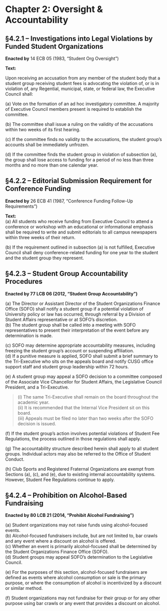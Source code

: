# Chapter 2: Oversight & Accountability

## §4.2.1 – Investigations into Legal Violations by Funded Student Organizations

**Enacted by** 14 ECB 05 (1983, “Student Org Oversight”)

**Text:**

Upon receiving an accusation from any member of the student body that a student group receiving student fees is advocating the violation of, or is in violation of, any Regential, municipal, state, or federal law, the Executive Council shall:

(a) Vote on the formation of an ad hoc investigatory committee. A majority of Executive Council members present is required to establish the committee.

(b) The committee shall issue a ruling on the validity of the accusations within two weeks of its first hearing.

(c) If the committee finds no validity to the accusations, the student group’s accounts shall be immediately unfrozen.

(d) If the committee finds the student group in violation of subsection (a), the group shall lose access to funding for a period of no less than three months and no more than one calendar year.

## §4.2.2 – Editorial Submission Requirement for Conference Funding

**Enacted by** 26 ECB 41 (1987, “Conference Funding Follow-Up Requirements”)

**Text:**  
(a) All students who receive funding from Executive Council to attend a conference or workshop with an educational or informational emphasis shall be required to write and submit editorials to all campus newspapers within three weeks of their return.

(b) If the requirement outlined in subsection (a) is not fulfilled, Executive Council shall deny conference-related funding for one year to the student and the student group they represent.


## §4.2.3 – Student Group Accountability Procedures  
**Enacted by 77 LCB 06 (2012, “Student Group Accountability”)**

(a) The Director or Assistant Director of the Student Organizations Finance Office (SOFO) shall notify a student group if a potential violation of University policy or law has occurred, through referral by a Division of Student Affairs representative or at SOFO’s discretion.  
(b) The student group shall be called into a meeting with SOFO representatives to present their interpretation of the event before any determination is made.

(c) SOFO may determine appropriate accountability measures, including freezing the student group’s account or suspending affiliation.  
(d) If a punitive measure is applied, SOFO shall submit a brief summary to the Tri-Executive who sits on the appeals board and notify CUSG office support staff and student group leadership within 72 hours.

(e) A student group may appeal a SOFO decision to a committee composed of the Associate Vice Chancellor for Student Affairs, the Legislative Council President, and a Tri-Executive.  
> (i) The same Tri-Executive shall remain on the board throughout the academic year.  
> (ii) It is recommended that the Internal Vice President sit on this board.  
> (iii) Appeals must be filed no later than two weeks after the SOFO decision is issued.

(f) If the student group’s action involves potential violations of Student Fee Regulations, the process outlined in those regulations shall apply.

(g) The accountability structure described herein shall apply to all student groups. Individual actors may also be referred to the Office of Student Conduct.

(h) Club Sports and Registered Fraternal Organizations are exempt from Sections (a), (c), and (e), due to existing internal accountability systems. However, Student Fee Regulations continue to apply.


## §4.2.4 – Prohibition on Alcohol-Based Fundraising  
**Enacted by 80 LCB 21 (2014, “Prohibit Alcohol Fundraising”)**

(a) Student organizations may not raise funds using alcohol-focused events.  
(b) Alcohol-focused fundraisers include, but are not limited to, bar crawls and any event where a discount on alcohol is offered.  
(c) Whether an event is primarily alcohol-focused shall be determined by the Student Organizations Finance Office (SOFO).  
(d) Student groups may appeal SOFO’s determination to the Legislative Council.

(e) For the purposes of this section, alcohol-focused fundraisers are defined as events where alcohol consumption or sale is the primary purpose, or where the consumption of alcohol is incentivized by a discount or similar method.

(f) Student organizations may not fundraise for their group or for any other purpose using bar crawls or any event that provides a discount on alcohol.
